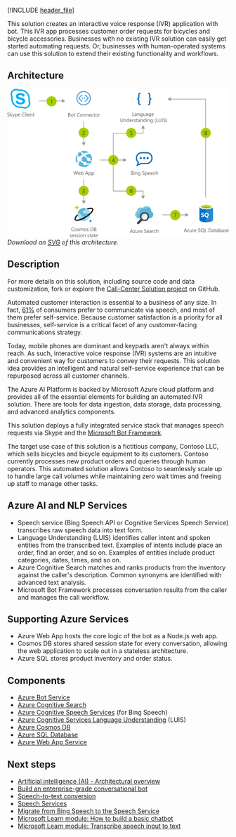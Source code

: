 [!INCLUDE [header_file](../../../includes/sol-idea-header.md)]

This solution creates an interactive voice response (IVR) application with bot. This IVR app processes customer order requests for bicycles and bicycle accessories. Businesses with no existing IVR solution can easily get started automating requests. Or, businesses with human-operated systems can use this solution to extend their existing functionality and workflows.

## Architecture

![Architectural diagram: interactive voice response (IVR) application with bot built in Azure.](../media/interactive-voice-response-app-bot.png)
*Download an [SVG](../media/interactive-voice-response-app-bot.svg) of this architecture.*

## Description

For more details on this solution, including source code and data customization, fork or explore the [Call-Center Solution project](https://github.com/ujjwalmsft/cortana-intelligence-call-center-solution) on GitHub.

Automated customer interaction is essential to a business of any size. In fact, [61%](https://www.talkdesk.com/blog/10-customer-services-statistics-for-call-center-supervisors) of consumers prefer to communicate via speech, and most of them prefer self-service. Because customer satisfaction is a priority for all businesses, self-service is a critical facet of any customer-facing communications strategy.

Today, mobile phones are dominant and keypads aren't always within reach. As such, interactive voice response (IVR) systems are an intuitive and convenient way for customers to convey their requests. This solution idea provides an intelligent and natural self-service experience that can be repurposed across all customer channels.

The Azure AI Platform is backed by Microsoft Azure cloud platform and provides all of the essential elements for building an automated IVR solution. There are tools for data ingestion, data storage, data processing, and advanced analytics components.

This solution deploys a fully integrated service stack that manages speech requests via Skype and the [Microsoft Bot Framework](https://dev.botframework.com).

The target use case of this solution is a fictitious company, Contoso LLC, which sells bicycles and bicycle equipment to its customers. Contoso currently processes new product orders and queries through human operators. This automated solution allows Contoso to seamlessly scale up to handle large call volumes while maintaining zero wait times and freeing up staff to manage other tasks.

## Azure AI and NLP Services

* Speech service (Bing Speech API or Cognitive Services Speech Service) transcribes raw speech data into text form.
* Language Understanding (LUIS) identifies caller intent and spoken entities from the transcribed text. Examples of intents include place an order, find an order, and so on. Examples of entities include product categories, dates, times, and so on.
* Azure Cognitive Search matches and ranks products from the inventory against the caller's description. Common synonyms are identified with advanced text analysis.
* Microsoft Bot Framework processes conversation results from the caller and manages the call workflow.

## Supporting Azure Services

* Azure Web App hosts the core logic of the bot as a Node.js web app.
* Cosmos DB stores shared session state for every conversation, allowing the web application to scale out in a stateless architecture.
* Azure SQL stores product inventory and order status.

## Components

* [Azure Bot Service](https://azure.microsoft.com/services/bot-services/)
* [Azure Cognitive Search](/azure/search/)
* [Azure Cognitive Speech Services](https://azure.microsoft.com/services/cognitive-services/speech-services/) (for Bing Speech)
* [Azure Cognitive Services Language Understanding](https://azure.microsoft.com/services/cognitive-services/language-understanding-intelligent-service/) (LUIS)
* [Azure Cosmos DB](/azure/cosmos-db/)
* [Azure SQL Database](https://azure.microsoft.com/services/sql-database/)
* [Azure Web App Service](https://azure.microsoft.com/services/app-service/web/)

## Next steps

* [Artificial intelligence (AI) - Architectural overview](../../data-guide/big-data/ai-overview.md)
* [Build an enterprise-grade conversational bot](../../reference-architectures/ai/conversational-bot.yml)
* [Speech-to-text conversion](../../reference-architectures/ai/speech-ai-ingestion.yml)
* [Speech Services](./speech-services.yml)
* [Migrate from Bing Speech to the Speech Service](/azure/cognitive-services/speech-service/how-to-migrate-from-bing-speech)
* [Microsoft Learn module: How to build a basic chatbot](/learn/modules/how-build-basic-chatbot/)
* [Microsoft Learn module: Transcribe speech input to text](/learn/modules/transcribe-speech-input-text/)

